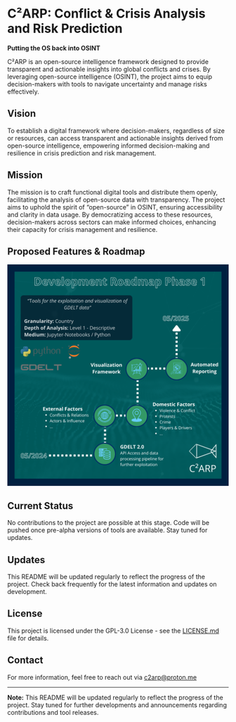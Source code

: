 # C²ARP: Conflict & Crisis Analysis and Risk Prediction

**Putting the OS back into OSINT**

C²ARP is an open-source intelligence framework designed to provide transparent and actionable insights into global conflicts and crises. By leveraging open-source intelligence (OSINT), the project aims to equip decision-makers with tools to navigate uncertainty and manage risks effectively.

## Vision
To establish a digital framework where decision-makers, regardless of size or resources, can access transparent and actionable insights derived from open-source intelligence, empowering informed decision-making and resilience in crisis prediction and risk management.

## Mission
The mission is to craft functional digital tools and distribute them openly, facilitating the analysis of open-source data with transparency. The project aims to uphold the spirit of “open-source” in OSINT, ensuring accessibility and clarity in data usage. By democratizing access to these resources, decision-makers across sectors can make informed choices, enhancing their capacity for crisis management and resilience.

## Proposed Features & Roadmap
![C²ARP Roadmap Phase 1](roadmap.png)

## Current Status
No contributions to the project are possible at this stage. Code will be pushed once pre-alpha versions of tools are available. Stay tuned for updates.

## Updates
This README will be updated regularly to reflect the progress of the project. Check back frequently for the latest information and updates on development.

## License
This project is licensed under the GPL-3.0 License - see the [LICENSE.md](LICENSE.md) file for details.

## Contact
For more information, feel free to reach out via c2arp@proton.me

---

**Note:** This README will be updated regularly to reflect the progress of the project. Stay tuned for further developments and announcements regarding contributions and tool releases.
